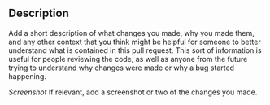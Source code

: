 ## Description

Add a short description of what changes you made, why you made them, and any other context that you think might be helpful for someone to better understand what is contained in this pull request. This sort of information is useful for people reviewing the code, as well as anyone from the future trying to understand why changes were made or why a bug started happening.

_Screenshot_
If relevant, add a screenshot or two of the changes you made.
